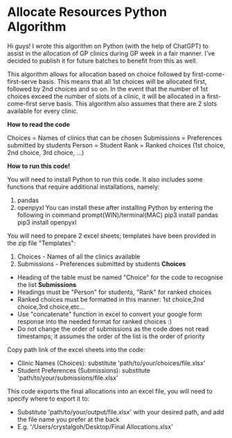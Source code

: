 # Allocate Resources Python Algorithm
Hi guys! I wrote this algorithm on Python (with the help of ChatGPT) to assist in the allocation of GP clinics during GP week in a fair manner.
I've decided to publish it for future batches to benefit from this as well.

This algorithm allows for allocation based on choice followed by first-come-first-serve basis.
This means that all 1st choices will be allocated first, followed by 2nd choices and so on.
In the event that the number of 1st choices exceed the number of slots of a clinic, it will be allocated in a first-come-first serve basis.
This algorithm also assumes that there are 2 slots available for every clinic. 


**How to read the code**

Choices = Names of clinics that can be chosen
Submissions = Preferences submitted by students
Person = Student
Rank = Ranked choices (1st choice, 2nd choice, 3rd choice, ...)


**How to run this code!**

You will need to install Python to run this code.
It also includes some functions that require additional installations, namely:
1. pandas
2. openpyxl
You can install these after installing Python by entering the following in command prompt(WIN)/terminal(MAC)
  pip3 install pandas
  pip3 install openpyxl
 
 
You will need to prepare 2 excel sheets; templates have been provided in the zip file "Templates":
1. Choices - Names of all the clinics available
2. Submissions - Preferences submitted by students
**Choices**
- Heading of the table must be named "Choice" for the code to recognise the list
**Submissions**
- Headings must be "Person" for students, "Rank" for ranked choices
- Ranked choices must be formatted in this manner: 1st choice,2nd choice,3rd choice,etc...
- Use "concatenate" function in excel to convert your google form response into the needed format for ranked choices :)
- Do not change the order of submissions as the code does not read timestamps; it assumes the order of the list is the order of priority


Copy path link of the excel sheets into the code:
- Clinic Names (Choices): substitute 'path/to/your/choices/file.xlsx'
- Student Preferences (Submissions): substitute 'path/to/your/submissions/file.xlsx'

This code exports the final allocations into an excel file, you will need to specify where to export it to:
- Substitute 'path/to/your/output/file.xlsx' with your desired path, and add the file name you prefer at the back
- E.g. '/Users/crystalgoh/Desktop/Final Allocations.xlsx'
